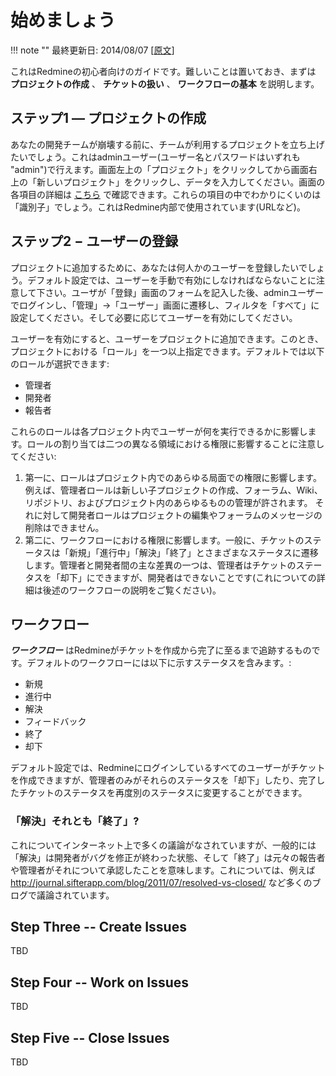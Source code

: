 始めましょう
============

!!! note ""
    最終更新日: 2014/08/07
    [[原文](http://www.redmine.org/projects/redmine/wiki/Getting_Started/6)]




これはRedmineの初心者向けのガイドです。難しいことは置いておき、まずは **プロジェクトの作成** 、 **チケットの扱い** 、 **ワークフローの基本** を説明します。

ステップ1 — プロジェクトの作成
------------------------------

あなたの開発チームが崩壊する前に、チームが利用するプロジェクトを立ち上げたいでしょう。これはadminユーザー(ユーザー名とパスワードはいずれも "admin")で行えます。画面左上の「プロジェクト」をクリックしてから画面右上の「新しいプロジェクト」をクリックし、データを入力してください。画面の各項目の詳細は [こちら](/guide/RedmineProjectSettings/) で確認できます。これらの項目の中でわかりにくいのは「識別子」でしょう。これはRedmine内部で使用されています(URLなど)。

ステップ2 − ユーザーの登録
--------------------------

プロジェクトに追加するために、あなたは何人かのユーザーを登録したいでしょう。デフォルト設定では、ユーザーを手動で有効にしなければならないことに注意して下さい。ユーザが「登録」画面のフォームを記入した後、adminユーザーでログインし、「管理」→「ユーザー」画面に遷移し、フィルタを「すべて」に設定してください。そして必要に応じてユーザーを有効にしてください。

ユーザーを有効にすると、ユーザーをプロジェクトに追加できます。このとき、プロジェクトにおける「ロール」を一つ以上指定できます。デフォルトでは以下のロールが選択できます:

-   管理者
-   開発者
-   報告者

これらのロールは各プロジェクト内でユーザーが何を実行できるかに影響します。ロールの割り当ては二つの異なる領域における権限に影響することに注意してください:

1.  第一に、ロールはプロジェクト内でのあらゆる局面での権限に影響します。例えば、管理者ロールは新しい子プロジェクトの作成、フォーラム、Wiki、リポジトリ、およびプロジェクト内のあらゆるものの管理が許されます。 それに対して開発者ロールはプロジェクトの編集やフォーラムのメッセージの削除はできません。
2.  第二に、ワークフローにおける権限に影響します。一般に、チケットのステータスは「新規」「進行中」「解決」「終了」とさまざまなステータスに遷移します。管理者と開発者間の主な差異の一つは、管理者はチケットのステータスを「却下」にできますが、開発者はできないことです(これについての詳細は後述のワークフローの説明をご覧ください)。

ワークフロー
------------

***ワークフロー*** はRedmineがチケットを作成から完了に至るまで追跡するものです。デフォルトのワークフローには以下に示すステータスを含みます。:

-   新規
-   進行中
-   解決
-   フィードバック
-   終了
-   却下

デフォルト設定では、Redmineにログインしているすべてのユーザーがチケットを作成できますが、管理者のみがそれらのステータスを「却下」したり、完了したチケットのステータスを再度別のステータスに変更することができます。

### 「解決」それとも「終了」?

これについてインターネット上で多くの議論がなされていますが、一般的には「解決」は開発者がバグを修正が終わった状態、そして「終了」は元々の報告者や管理者がそれについて承認したことを意味します。これについては、例えば <http://journal.sifterapp.com/blog/2011/07/resolved-vs-closed/> など多くのブログで議論されています。

Step Three -- Create Issues
---------------------------

TBD

Step Four -- Work on Issues
---------------------------

TBD

Step Five -- Close Issues
-------------------------

TBD
